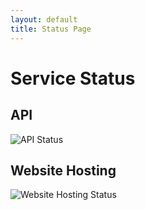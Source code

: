 ```yaml
---
layout: default
title: Status Page
---
```


# Service Status

## API
![API Status](https://img.shields.io/badge/API-Online-brightgreen)

## Website Hosting
![Website Hosting Status](https://img.shields.io/badge/Hosting-Online-brightgreen)
